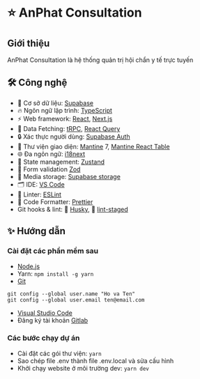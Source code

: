 # ⭐ AnPhat Consultation

## Giới thiệu

AnPhat Consultation là hệ thống quản trị hội chẩn y tế trực tuyến

## 🛠️ Công nghệ

- 🔋 Cơ sở dữ liệu: [Supabase](https://supabase.com/database)
- 🔥 Ngôn ngữ lập trình: [TypeScript](https://www.typescriptlang.org)
- ⚡ Web framework: [React](https://reactjs.org), [Next.js](https://nextjs.org)
- 🔧 Data Fetching: [tRPC](https://trpc.io), [React Query](https://tanstack.com/query)
- 🔒 Xác thực người dùng: [Supabase Auth](https://supabase.com/auth)
- 🎨 Thư viện giao diện: [Mantine](https://mantine.dev/) 7, [Mantine React Table](https://v2.mantine-react-table.com/)
- 🌐 Đa ngôn ngữ: [i18next](https://www.i18next.com/)
- 🐻 State management: [Zustand](https://zustand-demo.pmnd.rs)
- 🚨 Form validation [Zod](https://zod.dev)
- 📁 Media storage: [Supabase storage](https://supabase.com/storage)
- 🗂 IDE: [VS Code](https://code.visualstudio.com/)
- 📏 Linter: [ESLint](https://eslint.org/)
- 💖 Code Formatter: [Prettier](https://prettier.io/)
- Git hooks & lint: 🐺 [Husky](https://github.com/typicode/husky), 💩 [lint-staged](https://github.com/okonet/lint-staged)

## ✨ Hướng dẫn

### Cài đặt các phần mềm sau

- [Node.js](https://nodejs.org/en/download)
- Yarn: `npm install -g yarn`
- [Git](https://git-scm.com/download)

```
git config --global user.name "Ho va Ten"
git config --global user.email ten@email.com
```

- [Visual Studio Code](https://code.visualstudio.com/)
- Đăng ký tài khoản [Gitlab](https://gitlab.com)

### Các bước chạy dự án

- Cài đặt các gói thư viện: `yarn`
- Sao chép file .env thành file .env.local và sửa cấu hình
- Khởi chạy website ở môi trường dev: `yarn dev`
